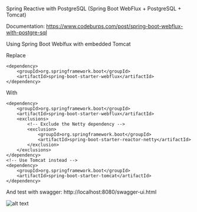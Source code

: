 Spring Reactive with PostgreSQL (Spring Boot WebFlux + PostgreSQL + Tomcat)

Documentation: https://www.codeburps.com/post/spring-boot-webflux-with-postgre-sql

Using Spring Boot Weblfux with embedded Tomcat

Replace
````
<dependency>
    <groupId>org.springframework.boot</groupId>
    <artifactId>spring-boot-starter-webflux</artifactId>
</dependency>
````
With
````
<dependency>
    <groupId>org.springframework.boot</groupId>
    <artifactId>spring-boot-starter-webflux</artifactId>
    <exclusions>
        <!-- Exclude the Netty dependency -->
        <exclusion>
            <groupId>org.springframework.boot</groupId>
            <artifactId>spring-boot-starter-reactor-netty</artifactId>
        </exclusion>
    </exclusions>
</dependency>
<!-- Use Tomcat instead -->
<dependency>
    <groupId>org.springframework.boot</groupId>
    <artifactId>spring-boot-starter-tomcat</artifactId>
</dependency>
````

And test with swagger: http://localhost:8080/swagger-ui.html

![alt text](https://techburps-7.s3.ap-south-1.amazonaws.com/tech-blog/spring-web-flux-swagger-ui-open-api.png)
